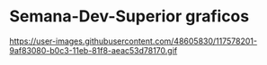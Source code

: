 # Semana-Dev-Superior graficos

 https://user-images.githubusercontent.com/48605830/117578201-9af83080-b0c3-11eb-81f8-aeac53d78170.gif
